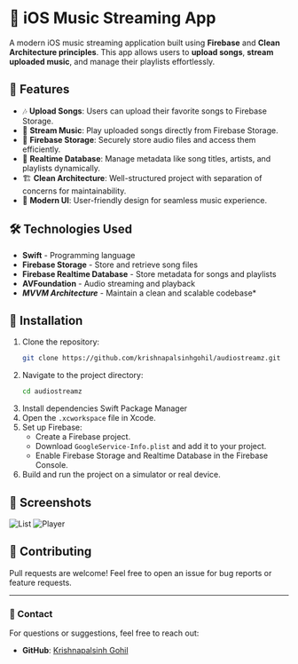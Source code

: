 # 🎵 iOS Music Streaming App

A modern iOS music streaming application built using **Firebase** and **Clean Architecture principles**. This app allows users to **upload songs**, **stream uploaded music**, and manage their playlists effortlessly.

## 🚀 Features

- 🎶 **Upload Songs**: Users can upload their favorite songs to Firebase Storage.
- 📡 **Stream Music**: Play uploaded songs directly from Firebase Storage.
- 📂 **Firebase Storage**: Securely store audio files and access them efficiently.
- 🔄 **Realtime Database**: Manage metadata like song titles, artists, and playlists dynamically.
- 🏗 **Clean Architecture**: Well-structured project with separation of concerns for maintainability.
- 📱 **Modern UI**: User-friendly design for seamless music experience.

## 🛠 Technologies Used

- **Swift** - Programming language
- **Firebase Storage** - Store and retrieve song files
- **Firebase Realtime Database** - Store metadata for songs and playlists
- **AVFoundation** - Audio streaming and playback
- ***MVVM Architecture*** - Maintain a clean and scalable codebase*

## 🔧 Installation

1. Clone the repository:
   ```sh
   git clone https://github.com/krishnapalsinhgohil/audiostreamz.git
   ```
2. Navigate to the project directory:
   ```sh
   cd audiostreamz
   ```
3. Install dependencies Swift Package Manager
4. Open the `.xcworkspace` file in Xcode.
5. Set up Firebase:
   - Create a Firebase project.
   - Download `GoogleService-Info.plist` and add it to your project.
   - Enable Firebase Storage and Realtime Database in the Firebase Console.
6. Build and run the project on a simulator or real device.

## 📸 Screenshots

![List](https://github.com/user-attachments/assets/b4acaae4-366e-4fe2-8d16-518310d23051)
![Player](https://github.com/user-attachments/assets/d18eff84-f4e7-4a70-a3d7-e3d8e98144d6)

## 🤝 Contributing

Pull requests are welcome! Feel free to open an issue for bug reports or feature requests.

---

### 📧 Contact

For questions or suggestions, feel free to reach out:

- **GitHub**: [Krishnapalsinh Gohil](https://github.com/krishnapalsinhgohil)


